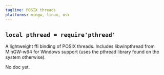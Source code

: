 ```yaml
---
tagline: POSIX threads
platforms: mingw, linux, osx
---
```


## `local pthread = require'pthread'`

A lightweight ffi binding of POSIX threads. Includes libwinpthread from
MinGW-w64 for Windows support (uses the pthread library found on the
system otherwise).

No doc yet.
